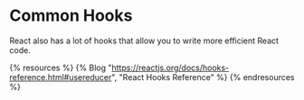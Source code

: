 # Common Hooks

React also has a lot of hooks that allow you to write more efficient React code.

{% resources %}
  {% Blog "https://reactjs.org/docs/hooks-reference.html#usereducer", "React Hooks Reference" %}
{% endresources %}
